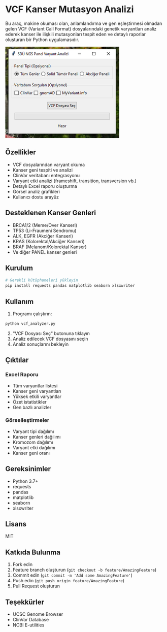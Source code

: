 # VCF Kanser Mutasyon Analizi

Bu araç, makine okuması olan, anlamlandırma ve gen eşleştirmesi olmadan gelen VCF (Variant Call Format) dosyalarındaki genetik varyantları analiz ederek kanser ile ilişkili mutasyonları tespit eden ve detaylı raporlar oluşturan bir Python uygulamasıdır.

![Program Arayüzü](screen.PNG)

## Özellikler

- VCF dosyalarından varyant okuma
- Kanser geni tespiti ve analizi
- ClinVar veritabanı entegrasyonu
- Varyant etki analizi (frameshift, transition, transversion vb.)
- Detaylı Excel raporu oluşturma
- Görsel analiz grafikleri
- Kullanıcı dostu arayüz

## Desteklenen Kanser Genleri

- BRCA1/2 (Meme/Over Kanseri)
- TP53 (Li-Fraumeni Sendromu)
- ALK, EGFR (Akciğer Kanseri)
- KRAS (Kolorektal/Akciğer Kanseri)
- BRAF (Melanom/Kolorektal Kanser)
- Ve diğer PANEL kanser genleri

## Kurulum

```bash
# Gerekli kütüphaneleri yükleyin
pip install requests pandas matplotlib seaborn xlsxwriter
```

## Kullanım

1. Programı çalıştırın:
```bash
python vcf_analyzer.py
```

2. "VCF Dosyası Seç" butonuna tıklayın
3. Analiz edilecek VCF dosyasını seçin
4. Analiz sonuçlarını bekleyin

## Çıktılar

### Excel Raporu
- Tüm varyantlar listesi
- Kanser geni varyantları
- Yüksek etkili varyantlar
- Özet istatistikler
- Gen bazlı analizler

### Görselleştirmeler
- Varyant tipi dağılımı
- Kanser genleri dağılımı
- Kromozom dağılımı
- Varyant etki dağılımı
- Kanser geni oranı

## Gereksinimler

- Python 3.7+
- requests
- pandas
- matplotlib
- seaborn
- xlsxwriter

## Lisans

MIT

## Katkıda Bulunma

1. Fork edin
2. Feature branch oluşturun (`git checkout -b feature/AmazingFeature`)
3. Commit edin (`git commit -m 'Add some AmazingFeature'`)
4. Push edin (`git push origin feature/AmazingFeature`)
5. Pull Request oluşturun

## Teşekkürler

- UCSC Genome Browser
- ClinVar Database
- NCBI E-utilities
